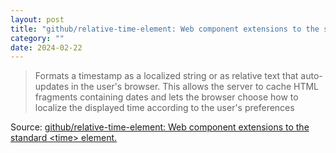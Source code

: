 ```yaml
---
layout: post
title: "github/relative-time-element: Web component extensions to the standard <time> element."
category: ""
date: 2024-02-22
---
```


>Formats a timestamp as a localized string or as relative text that auto-updates in the user's browser. This allows the server to cache HTML fragments containing dates and lets the browser choose how to localize the displayed time according to the user's preferences

Source: [github/relative-time-element: Web component extensions to the standard &lt;time&gt; element.](https://github.com/github/relative-time-element)
